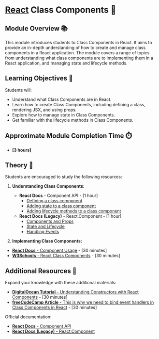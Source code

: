 # [React](https://github.com/rolling-scopes-school/tasks/tree/master/react) Class Components 🌟

## Module Overview 📚

This module introduces students to Class Components in React. It aims to provide an in-depth understanding of how to
create and manage class components in a React application. The module covers a range of topics from understanding what
class components are to implementing them in a React application, and managing state and lifecycle methods.

## Learning Objectives 🎯

Students will:

- Understand what Class Components are in React.
- Learn how to create Class Components, including defining a class, rendering JSX, and using props.
- Explore how to manage state in Class Components.
- Get familiar with the lifecycle methods in Class Components.

## Approximate Module Completion Time ⏱️

- **[3 hours]**

## Theory 📖

Students are encouraged to study the following resources:

1. **Understanding Class Components:**
   - **React Docs** - Component API - [1 hour]
     - [Defining a class component](https://react.dev/reference/react/Component#defining-a-class-component)
     - [Adding state to a class component](https://react.dev/reference/react/Component#adding-state-to-a-class-component)
     - [Adding lifecycle methods to a class component](https://react.dev/reference/react/Component#adding-lifecycle-methods-to-a-class-component)
   - **React Docs (Legacy)** - React.Component - [1 hour]
     - [Components and Props](https://legacy.reactjs.org/docs/components-and-props.html)
     - [State and Lifecycle](https://legacy.reactjs.org/docs/state-and-lifecycle.html)
     - [Handling Events](https://legacy.reactjs.org/docs/handling-events.html)

2. **Implementing Class Components:**

- [**React Docs** - Component Usage](https://react.dev/reference/react/Component#usage) - [30 minutes]
- [**W3Schools** - React Class Components](https://www.w3schools.com/react/react_class.asp) - [30 minutes]

## Additional Resources 📘

Expand your knowledge with these additional materials:

- [**DigitalOcean Tutorial** - Understanding Constructors with React Components](https://www.digitalocean.com/community/tutorials/react-constructors-with-react-components) - [30 minutes]
- [**freeCodeCamp Article** - This is why we need to bind event handlers in Class Components in React](https://www.freecodecamp.org/news/this-is-why-we-need-to-bind-event-handlers-in-class-components-in-react-f7ea1a6f93eb/) - [30 minutes]

Official documentation:

- [**React Docs** - Component API](https://react.dev/reference/react/Component)
- [**React Docs (Legacy)** - React.Component](https://legacy.reactjs.org/docs/react-component.html)
